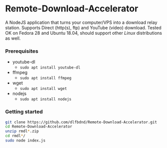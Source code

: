 # Remote-Download-Accelerator
A NodeJS application that turns your computer/VPS into a download relay station. Supports Direct (http(s), ftp) and YouTube (video) download.
Tested OK on Fedora 28 and Ubuntu 18.04, should support other *Linux* distributions as well. 
### Prerequisites
- youtube-dl
  - `sudo apt install youtube-dl`
- ffmpeg
  - `sudo apt install ffmpeg`
- wget
  - `sudo apt install wget`
- nodejs
  - `sudo apt install nodejs`
### Getting started
```bash
git clone https://github.com/dlfbdnd/Remote-Download-Accelerator.git
cd Remote-Download-Accelerator
unzip rmdl*.zip
cd rmdl*/
sudo node index.js
```
